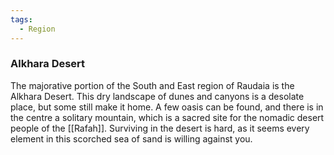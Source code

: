 ```yaml
---
tags:
  - Region
---
```

### Alkhara Desert

The majorative portion of the South and East region of Raudaia is the Alkhara Desert. This dry landscape of dunes and canyons is a desolate place, but some still make it home. A few oasis can be found, and there is in the centre a solitary mountain, which is a sacred site for the nomadic desert people of the [[Rafah]].
Surviving in the desert is hard, as it seems every element in this scorched sea of sand is willing against you.